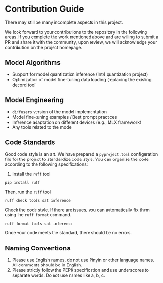 # Contribution Guide

There may still be many incomplete aspects in this project.

We look forward to your contributions to the repository in the following areas. If you complete the work mentioned above
and are willing to submit a PR and share it with the community, upon review, we
will acknowledge your contribution on the project homepage.

## Model Algorithms

- Support for model quantization inference (Int4 quantization project)
- Optimization of model fine-tuning data loading (replacing the existing decord tool)

## Model Engineering

- `diffusers` version of the model implementation
- Model fine-tuning examples / Best prompt practices
- Inference adaptation on different devices (e.g., MLX framework)
- Any tools related to the model

## Code Standards

Good code style is an art. We have prepared a `pyproject.toml` configuration file for the project to standardize code
style. You can organize the code according to the following specifications:

1. Install the `ruff` tool

```shell
pip install ruff
```

Then, run the `ruff` tool

```shell
ruff check tools sat inference
```

Check the code style. If there are issues, you can automatically fix them using the `ruff format` command.

```shell
ruff format tools sat inference
```

Once your code meets the standard, there should be no errors.

## Naming Conventions
1. Please use English names, do not use Pinyin or other language names. All comments should be in English.
2. Please strictly follow the PEP8 specification and use underscores to separate words. Do not use names like a, b, c.
